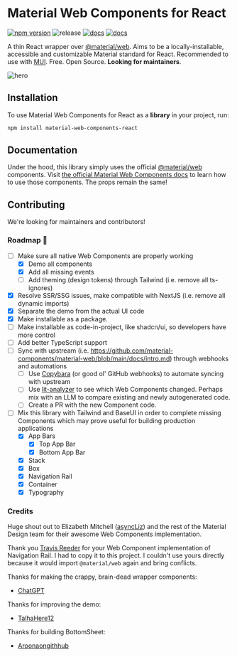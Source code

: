 # Material Web Components for React

[![npm version](https://badge.fury.io/js/material-web-components-react.svg)](https://www.npmjs.com/package/material-web-components-react)
![release](https://img.shields.io/badge/release-beta-blue)
[![docs](https://img.shields.io/badge/read%20the%20docs-8A2BE2)](https://material-web.dev)
[![docs](https://img.shields.io/badge/live%20demo-FFA500)](https://material-web-components-react.grayhat.studio)

A thin React wrapper over [@material/web](https://github.com/material-components/material-web/). Aims to be a locally-installable, accessible and customizable Material standard for React. Recommended to use with [MUI](https://mui.com/). Free. Open Source. **Looking for maintainers**.

![hero](https://material-web-components-react.grayhat.studio/opengraph-image.jpg)

## Installation

To use Material Web Components for React as a **library** in your project, run:

```sh
npm install material-web-components-react
```

## Documentation

Under the hood, this library simply uses the official [@material/web](https://github.com/material-components/material-web/) components. Visit [the official Material Web Components docs](https://github.com/material-components/material-web/blob/main/docs/intro.md) to learn how to use those components. The props remain the same!

## Contributing

We're looking for maintainers and contributors!

### Roadmap 🚀

- [ ] Make sure all native Web Components are properly working
  - [x] Demo all components
  - [x] Add all missing events
  - [ ] Add theming (design tokens) through Tailwind (i.e. remove all ts-ignores)
- [x] Resolve SSR/SSG issues, make compatible with NextJS (i.e. remove all dynamic imports)
- [x] Separate the demo from the actual UI code
- [x] Make installable as a package.
- [ ] Make installable as code-in-project, like shadcn/ui, so developers have more control
- [ ] Add better TypeScript support
- [ ] Sync with upstream (i.e. https://github.com/material-components/material-web/blob/main/docs/intro.md) through webhooks and automations
  - [ ] Use [Copybara](https://github.com/google/copybara) (or good ol' GitHub webhooks) to automate syncing with upstream
  - [ ] Use [lit-analyzer](https://www.npmjs.com/package/lit-analyzer) to see which Web Components changed. Perhaps mix with an LLM to compare existing and newly autogenerated code.
  - [ ] Create a PR with the new Component code.
- [ ] Mix this library with Tailwind and BaseUI in order to complete missing Components which may prove useful for building production applications
  - [x] App Bars
    - [x] Top App Bar
    - [x] Bottom App Bar
  - [x] Stack
  - [x] Box
  - [x] Navigation Rail
  - [x] Container
  - [x] Typography

### Credits

Huge shout out to Elizabeth Mitchell ([asyncLiz](https://github.com/asyncliz/)) and the rest of the Material Design team for their awesome Web Components implementation.

Thank you [Travis Reeder](https://github.com/treeder) for your Web Component implementation of Navigation Rail. I had to copy it to this project. I couldn't use yours directly because it would import `@material/web` again and bring conflicts.

Thanks for making the crappy, brain-dead wrapper components:

- [ChatGPT](https://chatgpt.com/share/574a9601-8927-4992-884e-16c58f24a982)

Thanks for improving the demo:

- [TalhaHere12](https://github.com/TalhaHere12)

Thanks for building BottomSheet:

- [Aroonaongithhub](https://github.com/Aroonaongithhub/)
